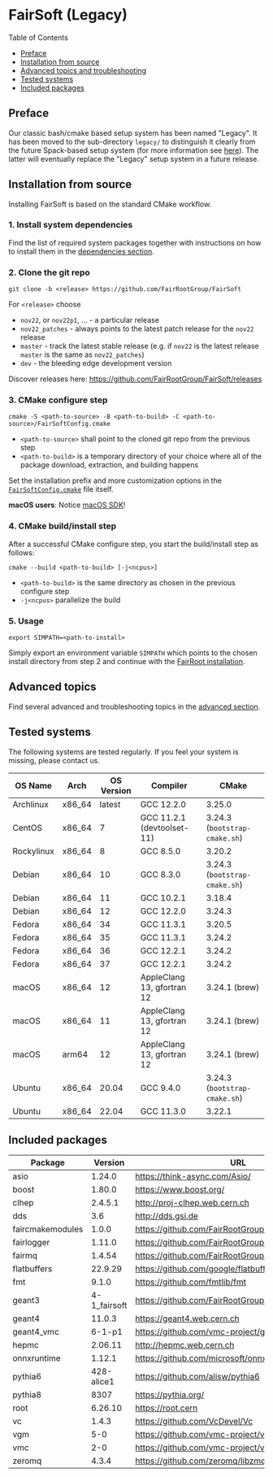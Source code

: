 # FairSoft (Legacy)

Table of Contents
* [Preface](#preface)
* [Installation from source](#installation-from-source)
* [Advanced topics and troubleshooting](#advanced-topics)
* [Tested systems](#tested-systems)
* [Included packages](#included-packages)

## Preface

Our classic bash/cmake based setup system
has been named "Legacy". It has been moved to the
sub-directory `legacy/` to distinguish it clearly
from the future Spack-based setup system
(for more information see [here](../docs/README.md)).
The latter will eventually replace the "Legacy" setup system
in a future release.

## Installation from source

Installing FairSoft is based on the standard CMake workflow.

### 1. Install system dependencies

Find the list of required system packages together with instructions
on how to install them in the [dependencies section](dependencies.md).

### 2. Clone the git repo

```
git clone -b <release> https://github.com/FairRootGroup/FairSoft
```

For `<release>` choose
* `nov22`, or `nov22p1`, ... - a particular release
* `nov22_patches` - always points to the latest patch release for the `nov22` release
* `master` - track the latest stable release (e.g. if `nov22` is the latest release `master` is the same as `nov22_patches`)
* `dev` - the bleeding edge development version

Discover releases here: https://github.com/FairRootGroup/FairSoft/releases

### 3. CMake configure step

```
cmake -S <path-to-source> -B <path-to-build> -C <path-to-source>/FairSoftConfig.cmake
```

* `<path-to-source>` shall point to the cloned git repo from the previous step
* `<path-to-build>` is a temporary directory of your choice where all of the package download, extraction, and building happens

Set the installation prefix and more customization options in the [`FairSoftConfig.cmake`](../FairSoftConfig.cmake) file itself.

**macOS users**: Notice [macOS SDK](advanced.md#macos-sdk)!

### 4. CMake build/install step

After a successful CMake configure step, you start the build/install step as follows:

```
cmake --build <path-to-build> [-j<ncpus>]
```

* `<path-to-build>` is the same directory as chosen in the previous configure step
* `-j<ncpus>` parallelize the build

### 5. Usage

```
export SIMPATH=<path-to-install>
```

Simply export an environment variable `SIMPATH` which points to the chosen install directory from step 2
and continue with the [FairRoot installation](https://github.com/FairRootGroup/FairRoot).

## Advanced topics

Find several advanced and troubleshooting topics in the [advanced section](advanced.md).

## Tested systems

The following systems are tested regularly. If you feel your system is missing,
please contact us.

| **OS Name** | **Arch** | **OS Version** | **Compiler** | **CMake** |
| --- | --- | --- | --- | --- |
| Archlinux  | x86_64 | latest| GCC 12.2.0                 | 3.25.0 |
| CentOS     | x86_64 | 7     | GCC 11.2.1 (devtoolset-11) | 3.24.3 (`bootstrap-cmake.sh`) |
| Rockylinux | x86_64 | 8     | GCC 8.5.0                  | 3.20.2 |
| Debian     | x86_64 | 10    | GCC 8.3.0                  | 3.24.3 (`bootstrap-cmake.sh`) |
| Debian     | x86_64 | 11    | GCC 10.2.1                 | 3.18.4 |
| Debian     | x86_64 | 12    | GCC 12.2.0                 | 3.24.3 |
| Fedora     | x86_64 | 34    | GCC 11.3.1                 | 3.20.5 |
| Fedora     | x86_64 | 35    | GCC 11.3.1                 | 3.24.2 |
| Fedora     | x86_64 | 36    | GCC 12.2.1                 | 3.24.2 |
| Fedora     | x86_64 | 37    | GCC 12.2.1                 | 3.24.2 |
| macOS      | x86_64 | 12    | AppleClang 13, gfortran 12 | 3.24.1 (brew) |
| macOS      | x86_64 | 11    | AppleClang 13, gfortran 12 | 3.24.1 (brew) |
| macOS      | arm64  | 12    | AppleClang 13, gfortran 12 | 3.24.1 (brew) |
| Ubuntu     | x86_64 | 20.04 | GCC 9.4.0                  | 3.24.3 (`bootstrap-cmake.sh`) |
| Ubuntu     | x86_64 | 22.04 | GCC 11.3.0                 | 3.22.1 |

## Included packages

| **Package** | **Version** | **URL** |
| --- | --- | --- |
| asio             | 1.24.0       | https://think-async.com/Asio/ |
| boost            | 1.80.0       | https://www.boost.org/ |
| clhep            | 2.4.5.1      | http://proj-clhep.web.cern.ch |
| dds              | 3.6          | http://dds.gsi.de |
| faircmakemodules | 1.0.0        | https://github.com/FairRootGroup/FairCMakeModules |
| fairlogger       | 1.11.0       | https://github.com/FairRootGroup/FairLogger |
| fairmq           | 1.4.54       | https://github.com/FairRootGroup/FairMQ |
| flatbuffers      | 22.9.29      | https://github.com/google/flatbuffers |
| fmt              | 9.1.0        | https://github.com/fmtlib/fmt |
| geant3           | 4-1_fairsoft | https://github.com/FairRootGroup/geant3 |
| geant4           | 11.0.3       | https://geant4.web.cern.ch |
| geant4_vmc       | 6-1-p1       | https://github.com/vmc-project/geant4_vmc |
| hepmc            | 2.06.11      | http://hepmc.web.cern.ch |
| onnxruntime      | 1.12.1       | https://github.com/microsoft/onnxruntime |
| pythia6          | 428-alice1   | https://github.com/alisw/pythia6 |
| pythia8          | 8307         | https://pythia.org/ |
| root             | 6.26.10      | https://root.cern |
| vc               | 1.4.3        | https://github.com/VcDevel/Vc |
| vgm              | 5-0          | https://github.com/vmc-project/vgm |
| vmc              | 2-0          | https://github.com/vmc-project/vmc |
| zeromq           | 4.3.4        | https://github.com/zeromq/libzmq |
